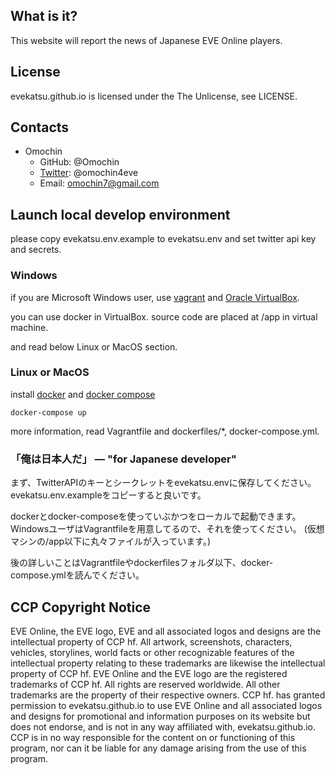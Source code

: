 ## What is it?
This website will report the news of Japanese EVE Online players.

## License
evekatsu.github.io is licensed under the The Unlicense, see LICENSE.

## Contacts
* Omochin
    * GitHub: @Omochin
    * [Twitter](https://twitter.com/omochin4eve): @omochin4eve
    * Email: omochin7@gmail.com

## Launch local develop environment

please copy evekatsu.env.example to evekatsu.env and set twitter api key and secrets.

### Windows

if you are Microsoft Windows user, use [vagrant](https://www.vagrantup.com/) and [Oracle VirtualBox](https://www.virtualbox.org/).

you can use docker in VirtualBox.
source code are placed at /app in virtual machine.

and read below Linux or MacOS section.

### Linux or MacOS

install [docker](https://www.docker.com/) and [docker compose](https://docs.docker.com/compose/)

```
docker-compose up
```

more information, read Vagrantfile and dockerfiles/*, docker-compose.yml.

### 「俺は日本人だ」 ― "for Japanese developer"

まず、TwitterAPIのキーとシークレットをevekatsu.envに保存してください。
evekatsu.env.exampleをコピーすると良いです。

dockerとdocker-composeを使っていぶかつをローカルで起動できます。
WindowsユーザはVagrantfileを用意してるので、それを使ってください。
(仮想マシンの/app以下に丸々ファイルが入っています。)

後の詳しいことはVagrantfileやdockerfilesフォルダ以下、docker-compose.ymlを読んでください。

## CCP Copyright Notice
EVE Online, the EVE logo, EVE and all associated logos and designs are the intellectual property of CCP hf. All artwork, screenshots, characters, vehicles, storylines, world facts or other recognizable features of the intellectual property relating to these trademarks are likewise the intellectual property of CCP hf. EVE Online and the EVE logo are the registered trademarks of CCP hf. All rights are reserved worldwide. All other trademarks are the property of their respective owners. CCP hf. has granted permission to evekatsu.github.io to use EVE Online and all associated logos and designs for promotional and information purposes on its website but does not endorse, and is not in any way affiliated with, evekatsu.github.io. CCP is in no way responsible for the content on or functioning of this program, nor can it be liable for any damage arising from the use of this program.
